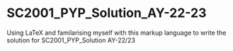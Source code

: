 # SC2001_PYP_Solution_AY-22-23

Using LaTeX and familarising myself with this markup language to write the solution for SC2001_PYP_Solution AY-22/23
